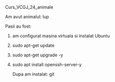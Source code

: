 Curs_VCGJ_24_animale

Am avut animalul: lup

Pasii au fost:
1. am configurat masina virtuala si instalat Ubuntu
2. sudo apt-get update
3. sudo apt-get upgrade -y
4. sudo apt install openssh-server-y

   Dupa am instalat:
   git
   
